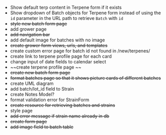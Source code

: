 - Show default terp content in Terpene form if it exists
- Show dropdown of Batch objects for Terpene form instead of using the `id` parameter in the
  URL path to retrieve `Batch` with `id`
- ~~style new batch form page~~
- add grower page
- ~~add navigation bar~~
- add default image for batches with no image
- ~~create grower form views, urls, and templates~~
- create custom error page for batch id not found in /new/terpenes/<id>
- create link to terpene profile page for each card
- change input of date fields to calendar select
- ~~create terpene profile page ~~
- ~~create new batch form page~~
- ~~format batches page so that it shows picture cards of different batches~~
- create UML diagram
- add batch/lot_id field to Strain
- create Notes Model?
- format validation error for StrainForm
- ~~create resource for retrieving batches and strains~~
- style page
- ~~add error message if strain name already in db~~
- ~~create form page~~
- ~~add image field to batch table~~
